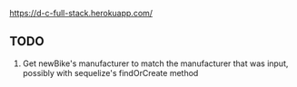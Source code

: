 https://d-c-full-stack.herokuapp.com/

## TODO

1. Get newBike's manufacturer to match the manufacturer that was input, possibly
   with sequelize's findOrCreate method
